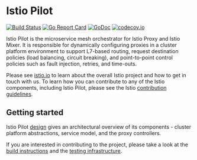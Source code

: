# Istio Pilot #
[![Build Status](https://testing.istio.io/buildStatus/icon?job=pilot/postsubmit)](https://testing.istio.io/job/pilot/)
[![Go Report Card](https://goreportcard.com/badge/github.com/istio/pilot)](https://goreportcard.com/report/github.com/istio/pilot)
[![GoDoc](https://godoc.org/github.com/istio/pilot?status.svg)](https://godoc.org/github.com/istio/pilot)
[![codecov.io](https://codecov.io/github/istio/pilot/coverage.svg?branch=master)](https://codecov.io/github/istio/pilot?branch=master)

Istio Pilot is the microservice mesh orchestrator for Istio Proxy and Istio Mixer. It is responsible for dynamically
configuring proxies in a cluster 
platform environment to support L7-based routing, request destination policies (load balancing, circuit breaking), and point-to-point
control policies such as fault injection, retries, and time-outs.

Please see [istio.io](https://istio.io)
to learn about the overall Istio project and how to get in touch with us. To learn how you can
contribute to any of the Istio components, including Istio Pilot, please
see the Istio [contribution guidelines](https://github.com/istio/istio/blob/master/CONTRIBUTING.md).

## Getting started

Istio Pilot [design](doc/design.md) gives an architectural overview of its components - cluster platform abstractions, service model, and the 
proxy controllers.

If you are interested in contributing to the project, please take a look at the [build instructions](doc/build.md) and the [testing infrastructure](doc/testing.md).
